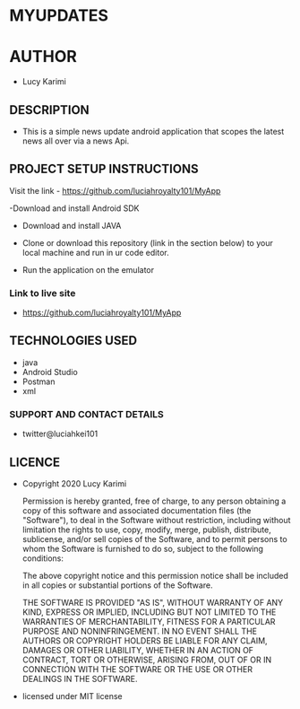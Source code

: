 # MYUPDATES

# AUTHOR
* Lucy Karimi

## DESCRIPTION
* This is a simple news update android application that scopes  the latest news  all over via a news Api.


## PROJECT SETUP INSTRUCTIONS
Visit the link - https://github.com/luciahroyalty101/MyApp

-Download and install Android SDK

- Download and install JAVA

- Clone or download this repository (link in the section below) to your local machine and run in ur code editor.

- Run the application on the emulator

### Link to live site
* https://github.com/luciahroyalty101/MyApp

## TECHNOLOGIES USED
* java
* Android Studio
* Postman
* xml


### SUPPORT AND CONTACT DETAILS
* twitter@luciahkei101

## LICENCE
* Copyright 2020 Lucy Karimi

  Permission is hereby granted, free of charge, to any person obtaining a copy of this software and associated documentation files (the "Software"), to deal in the Software without restriction, including without limitation the rights to use, copy, modify, merge, publish, distribute, sublicense, and/or sell copies of the Software, and to permit persons to whom the Software is furnished to do so, subject to the following conditions:

  The above copyright notice and this permission notice shall be included in all copies or substantial portions of the Software.

  THE SOFTWARE IS PROVIDED "AS IS", WITHOUT WARRANTY OF ANY KIND, EXPRESS OR IMPLIED, INCLUDING BUT NOT LIMITED TO THE WARRANTIES OF MERCHANTABILITY, FITNESS FOR A PARTICULAR PURPOSE AND NONINFRINGEMENT. IN NO EVENT SHALL THE AUTHORS OR COPYRIGHT HOLDERS BE LIABLE FOR ANY CLAIM, DAMAGES OR OTHER LIABILITY, WHETHER IN AN ACTION OF CONTRACT, TORT OR OTHERWISE, ARISING FROM, OUT OF OR IN CONNECTION WITH THE SOFTWARE OR THE USE OR OTHER DEALINGS IN THE SOFTWARE.

* licensed under MIT license
